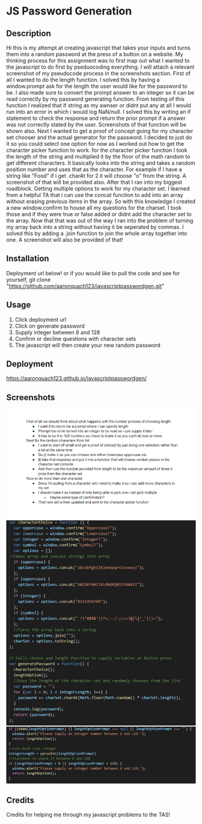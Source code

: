 # JS Password Generation

## Description
  Hi this is my attempt at creating javascript that takes your inputs and turns them into a random password at the press of a button on a website. My thinking process for this assignment was to first map out what I wanted to the javascript to do first by pseduocoding everything. I will attach a relevant screenshot of my pseudocode process in the screenshots section. First of all I wanted to do the length function. I solved this by having a window.prompt ask for the length the user would like for the password to be. I also made sure to convert the prompt answer to an integer so it can be read correctly by my password generating function. From testing of this function I realized that if string as my awnser or didnt put any at all I would run into an error in which i would log NaN/null. I solved this by writing an if statement to check the response and return the prior prompt if a answer was not correctly stated by the user. Screenshots of that function will be shown also. Next I wanted to get a proof of concept going for my character set chooser and the actual generator for the password. I decided to just do it so you could select one option for now as I worked out how to get the character picker function to work. for the character picker function I took the length of the string and multiplied it by the floor of the math random to get different characters. It basically looks into the string and takes a random position number and uses that as the character. For example if I have a string like "Food" if i get .charAt for 2 it will choose "o" from the string. A screenshot of that will be provided also. After that I ran into my biggest roadblock. Getting multiple options to work for my character set. I learned from a helpful TA that i can use the concat function to add into an array without erasing previous items in the array. So with this knowledge I created a new window.confirm to house all my questions for the charset. I took those and if they were true or false added or didnt add the character set to the array. Now that that was out of the way I ran into the problem of turning my array back into a string without having it be seperated by commas. I solved this by adding a .join function to join the whole array together into one. A screenshot will also be provided of that!
## Installation
  Deployment url below! or if you would like to pull the code and see for yourself,
  git clone "https://github.com/aaronquach123/javascriptpasswordgen.git"
## Usage
 1. Click deployment url
 2. Click on generate password
 3. Supply integer between 8 and 128
 4. Confirm or decline questions with character sets
 5. The javascript will then create your new random password
## Deployment
https://aaronquach123.github.io/javascriptpasswordgen/

## Screenshots
![Screenshot of pseudocode](./assets/images/screenshots/pseudocode.png)
![Screenshot of character generator and selector](./assets/images/screenshots/character-choice-generator.png)
![Screenshot of length checker](./assets/images/screenshots/length-checker.png)

## Credits
Credits for helping me through my javascript problems to the TAS!
